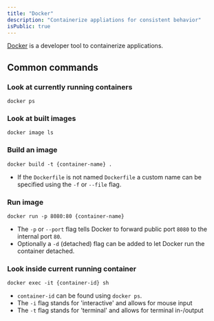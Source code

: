 ```yaml
---
title: "Docker"
description: "Containerize appliations for consistent behavior"
isPublic: true
---
```


[Docker](https://www.docker.com/) is a developer tool to containerize
applications.

## Common commands
### Look at currently running containers
```docker
docker ps
```

### Look at built images
```docker
docker image ls
```

### Build an image
```docker
docker build -t {container-name} .
```
* If the `Dockerfile` is not named `Dockerfile` a custom name can
  be specified using the `-f` or `--file` flag.

### Run image
```docker
docker run -p 8080:80 {container-name}
```
* The `-p` or `--port` flag tells Docker to forward public port `8080` to the
  internal port `80`.
* Optionally a `-d` (detached) flag can be added to let Docker run
  the container detached.

### Look inside current running container
```docker
docker exec -it {container-id} sh 
```

* `container-id` can be found using `docker ps`.
* The `-i` flag stands for 'interactive' and allows for mouse input
* The `-t` flag stands for 'terminal' and allows for terminal in-/output

